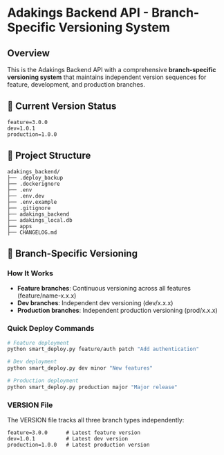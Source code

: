 # Adakings Backend API - Branch-Specific Versioning System

## Overview
This is the Adakings Backend API with a comprehensive **branch-specific versioning system** that maintains independent version sequences for feature, development, and production branches.

## 🚀 Current Version Status

```
feature=3.0.0
dev=1.0.1
production=1.0.0
```

## 📁 Project Structure

```
adakings_backend/
├── .deploy_backup
├── .dockerignore
├── .env
├── .env.dev
├── .env.example
├── .gitignore
├── adakings_backend
├── adakings_local.db
├── apps
├── CHANGELOG.md
```

## 🔧 Branch-Specific Versioning

### How It Works
- **Feature branches**: Continuous versioning across all features (feature/name-x.x.x)
- **Dev branches**: Independent dev versioning (dev/x.x.x)  
- **Production branches**: Independent production versioning (prod/x.x.x)

### Quick Deploy Commands

```bash
# Feature deployment
python smart_deploy.py feature/auth patch "Add authentication"

# Dev deployment
python smart_deploy.py dev minor "New features"

# Production deployment
python smart_deploy.py production major "Major release"
```

### VERSION File
The VERSION file tracks all three branch types independently:
```
feature=3.0.0      # Latest feature version
dev=1.0.1          # Latest dev version
production=1.0.0   # Latest production version
```
